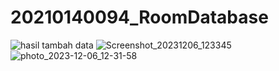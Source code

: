 # 20210140094_RoomDatabase


![hasil tambah data](https://github.com/Devina02/20210140094_RoomDatabase/assets/115222060/9036a66f-f4bb-42c1-90fc-2d2530568e05)
![Screenshot_20231206_123345](https://github.com/Devina02/20210140094_RoomDatabase/assets/115222060/3f0ea28e-d5ec-4d4c-aac9-7f8dcbe25f79)
![photo_2023-12-06_12-31-58](https://github.com/Devina02/20210140094_RoomDatabase/assets/115222060/e7cb3653-d3c7-479e-8a3a-73baf9ebafe9)
